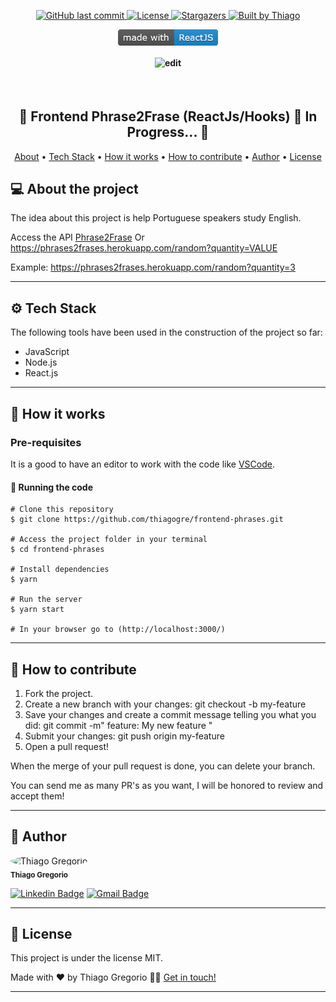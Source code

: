 <p align="center">
  <a href="https://github.com/thiagogre/frontend-phrases/commits/master">
    <img alt="GitHub last commit" src="https://img.shields.io/github/last-commit/thiagogre/frontend-phrases">
  </a>
    
   <a href="https://github.com/thiagogre/frontend-phrases/blob/master/LICENSE">  
    <img alt="License" src="https://img.shields.io/badge/license-MIT-brightgreen">
   </a>

   <a href="https://github.com/thiagogre/frontend-phrases/stargazers">
    <img alt="Stargazers" src="https://img.shields.io/github/stars/thiagogre/frontend-phrases?style=social">
  </a>

  <a href="https://www.linkedin.com/in/thiagogre/">
    <img alt="Built by Thiago" src="https://img.shields.io/badge/built%20by-Thiago%20Gregorio-%237519C1">
  </a>
</p>
<p align="center">
  <img align="center" width="160px" alt="react" src=".github/badge-react.png" />
<p>

<h4 align="center">
	  <img alt="edit" title="#frontend-phrases" src=".github/frontend_phrases.gif">
</h4>
</br>
<h2 align="center">
	🚧 Frontend Phrase2Frase (ReactJs/Hooks) 🚧 In Progress... 🚀
</h2>

<p align="center">
 <a href="#-about-the-project">About</a> •
 <a href="#%EF%B8%8F-tech-stack">Tech Stack</a> • 
 <a href="#-how-it-works">How it works</a> • 
 <a href="#-how-to-contribute">How to contribute</a> • 
 <a href="#-author">Author</a> • 
 <a href="#user-content--license">License</a>
</p>


## 💻 About the project

The idea about this project is help Portuguese speakers study English.

Access the API [Phrase2Frase](https://phrases2frases.herokuapp.com/random)
Or https://phrases2frases.herokuapp.com/random?quantity=VALUE

Example: https://phrases2frases.herokuapp.com/random?quantity=3

---

## ⚙️ Tech Stack

The following tools have been used in the construction of the project so far:

- JavaScript
- Node.js
- React.js

---

## 🚀 How it works

### Pre-requisites

It is a good to have an editor to work with the code like [VSCode](https://code.visualstudio.com/).


#### 🧭 Running the code

```
# Clone this repository
$ git clone https://github.com/thiagogre/frontend-phrases.git

# Access the project folder in your terminal
$ cd frontend-phrases

# Install dependencies
$ yarn

# Run the server
$ yarn start

# In your browser go to (http://localhost:3000/)

```
---

## 💪 How to contribute

1. Fork the project.
2. Create a new branch with your changes: git checkout -b my-feature
3. Save your changes and create a commit message telling you what you did: git commit -m" feature: My new feature "
4. Submit your changes: git push origin my-feature
5. Open a pull request!

When the merge of your pull request is done, you can delete your branch.

You can send me as many PR's as you want, I will be honored to review and accept them!

---

## 🦸 Author


 <img style="border-radius: 50%;" src="https://avatars0.githubusercontent.com/u/66977846?s=400&u=bf215d9d41feee6c46c7edb210c8e2b26e9659a0&v=4" width="100px;" alt="Thiago Gregorio"/>
 <br />
 <sub><b>Thiago Gregorio</b></sub>
 <br />

[![Linkedin Badge](https://img.shields.io/badge/-Thiago-blue?style=flat-square&logo=Linkedin&logoColor=white&link=https://www.linkedin.com/in/thiagogre)](https://www.linkedin.com/in/thiagogre/) 
[![Gmail Badge](https://img.shields.io/badge/-thiagoluiz_16@hotmail.com-c14438?style=flat-square&logo=Gmail&logoColor=white&link=mailto:thiagoluiz_16@hotmail.com)](mailto:thiagoluiz_16@hotmail.com)

---

## 📝 License

This project is under the license MIT.

Made with ❤️ by Thiago Gregorio 👋🏽 [Get in touch!](https://www.linkedin.com/in/thiagogre)

---

